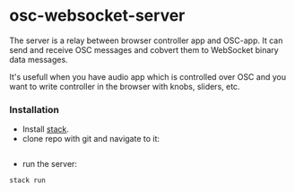 # osc-websocket-server

The server is a relay between browser controller app and OSC-app.
It can send and receive OSC messages and cobvert them to WebSocket 
binary data messages.

It's usefull when you have audio app which is controlled over OSC
and you want to write controller in the browser with knobs, sliders, etc.

### Installation

* Install [stack](https://docs.haskellstack.org/en/stable/).
* clone repo with git and navigate to it:

```

```

* run the server:

```
stack run
```
